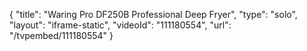{
    "title": "Waring Pro DF250B Professional Deep Fryer",
    "type": "solo",
    "layout": "iframe-static",
    "videoId": "111180554",
    "url": "\/tvpembed\/111180554"
}